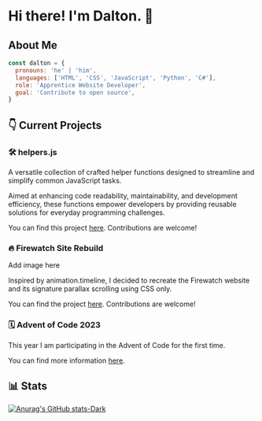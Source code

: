 # Hi there! I'm Dalton. 👋 

## About Me

```javascript
const dalton = {
  pronouns: 'he' | 'him',
  languages: ['HTML', 'CSS', 'JavaScript', 'Python', 'C#'],
  role: 'Apprentice Website Developer',
  goal: 'Contribute to open source',
}
```

## 👇 Current Projects

### 🛠️ helpers.js

A versatile collection of crafted helper functions designed to streamline and simplify common JavaScript tasks. 

Aimed at enhancing code readability, maintainability, and development efficiency, these functions empower developers by providing reusable solutions for everyday programming challenges.

You can find this project <a href="https://github.com/dalton-f/helpers.js">here</a>. Contributions are welcome!

### 🔥 Firewatch Site Rebuild

Add image here

Inspired by animation.timeline, I decided to recreate the Firewatch website and its signature parallax scrolling using CSS only.

You can find the project <a href="https://github.com/dalton-f/Firewatch">here</a>. Contributions are welcome!

### 🗓 Advent of Code 2023

This year I am participating in the Advent of Code for the first time.

You can find more information <a href="https://github.com/dalton-f/Advent-of-Code-2023">here</a>.

## 📊 Stats

[![Anurag's GitHub stats-Dark](https://github-readme-stats.vercel.app/api/top-langs/?username=dalton-f&layout=compact&show_icons=true&theme=dark#gh-dark-mode-only)](https://github.com/anuraghazra/github-readme-stats#gh-dark-mode-only)



